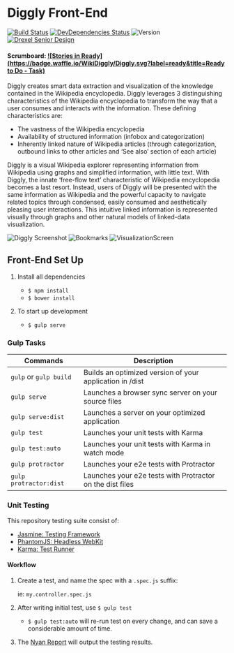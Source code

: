 # Diggly Front-End
[![Build Status](https://img.shields.io/travis/brh55/Diggly-Front-End.svg?style=flat-square)](https://travis-ci.org/brh55/Diggly-Front-End)
[![DevDependencies Status](https://img.shields.io/david/dev/brh55/Diggly-Front-End.svg?style=flat-square)](https://david-dm.org/dev/brh55/Diggly-Front-End.svg)
![Version](https://img.shields.io/github/tag/brh55/Diggly-Front-End.svg?style=flat-square&label=Version)
[![Drexel Senior Design](https://img.shields.io/badge/Drexel%20University-Senior%20Design-FFC600.svg?style=flat-square)](http://www.cci.drexel.edu/SeniorDesign/2015_2016/Diggly/Diggly.html)

#### Scrumboard: [![Stories in Ready](https://badge.waffle.io/WikiDiggly/Diggly.svg?label=ready&title=Ready to Do - Task)](http://waffle.io/WikiDiggly/Diggly)

Diggly creates smart data extraction and visualization of the knowledge contained in the Wikipedia encyclopedia. Diggly leverages 3 distinguishing characteristics of the Wikipedia encyclopedia to transform the way that a user consumes and interacts with the information. These defining characteristics are:
- The vastness of the Wikipedia encyclopedia
- Availability of structured information (infobox and categorization)
- Inherently linked nature of Wikipedia articles (through categorization, outbound links to other articles and ‘See also’ section of each article)

Diggly is a visual Wikipedia explorer representing information from Wikipedia using graphs and simplified information, with little text. With Diggly, the innate ‘free-flow text’ characteristic of Wikipedia encyclopedia becomes a last resort. Instead, users of Diggly will be presented with the same information as Wikipedia and the powerful capacity to navigate related topics through condensed, easily consumed and aesthetically pleasing user interactions. This intuitive linked information is represented visually through graphs and other natural models of linked-data visualization.

![Diggly Screenshot](https://cloud.githubusercontent.com/assets/6020066/13560360/27f55e4a-e3ec-11e5-81ca-47b3cd6d704e.png)
![Bookmarks](https://user-images.githubusercontent.com/6020066/59628069-981d7c80-90f4-11e9-8cb9-4b9355976c55.jpg)
![VisualizationScreen](https://user-images.githubusercontent.com/6020066/59628070-98b61300-90f4-11e9-8c99-edad5acd3334.jpg)

## Front-End Set Up
1. Install all dependencies
    
    - `$ npm install`
    - `$ bower install`

2. To start up development
    
    - `$ gulp serve`

### Gulp Tasks
Commands | Description
-------- | -----------
`gulp` or `gulp build` | Builds an optimized version of your application in /dist
`gulp serve` |  Launches a browser sync server on your source files
`gulp serve:dist` | Launches a server on your optimized application
`gulp test` | Launches your unit tests with Karma
`gulp test:auto` |  Launches your unit tests with Karma in watch mode
`gulp protractor` | Launches your e2e tests with Protractor
`gulp protractor:dist` | Launches your e2e tests with Protractor on the dist files

### Unit Testing
This repository testing suite consist of:

- [Jasmine: Testing Framework](http://jasmine.github.io/)
- [PhantomJS: Headless WebKit](http://phantomjs.org/)
- [Karma: Test Runner](https://karma-runner.github.io/0.13/index.html)

#### Workflow
1. Create a test, and name the spec with a `.spec.js` suffix:

    ie: `my.controller.spec.js`

2. After writing initial test, use `$ gulp test`
    - `$ gulp test:auto` will re-run test on every change, and can save a considerable amount of time.

3. The [Nyan Report](https://github.com/dgarlitt/karma-nyan-reporter) will output the testing results.
